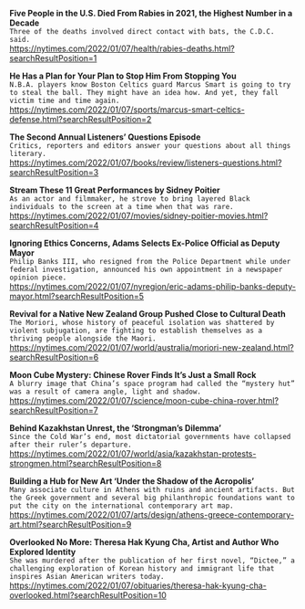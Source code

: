 **Five People in the U.S. Died From Rabies in 2021, the Highest Number in a Decade**\
`Three of the deaths involved direct contact with bats, the C.D.C. said.`\
https://nytimes.com/2022/01/07/health/rabies-deaths.html?searchResultPosition=1

**He Has a Plan for Your Plan to Stop Him From Stopping You**\
`N.B.A. players know Boston Celtics guard Marcus Smart is going to try to steal the ball. They might have an idea how. And yet, they fall victim time and time again.`\
https://nytimes.com/2022/01/07/sports/marcus-smart-celtics-defense.html?searchResultPosition=2

**The Second Annual Listeners’ Questions Episode**\
`Critics, reporters and editors answer your questions about all things literary.`\
https://nytimes.com/2022/01/07/books/review/listeners-questions.html?searchResultPosition=3

**Stream These 11 Great Performances by Sidney Poitier**\
`As an actor and filmmaker, he strove to bring layered Black individuals to the screen at a time when that was rare.`\
https://nytimes.com/2022/01/07/movies/sidney-poitier-movies.html?searchResultPosition=4

**Ignoring Ethics Concerns, Adams Selects Ex-Police Official as Deputy Mayor**\
`Philip Banks III, who resigned from the Police Department while under federal investigation, announced his own appointment in a newspaper opinion piece.`\
https://nytimes.com/2022/01/07/nyregion/eric-adams-philip-banks-deputy-mayor.html?searchResultPosition=5

**Revival for a Native New Zealand Group Pushed Close to Cultural Death**\
`The Moriori, whose history of peaceful isolation was shattered by violent subjugation, are fighting to establish themselves as a thriving people alongside the Maori.`\
https://nytimes.com/2022/01/07/world/australia/moriori-new-zealand.html?searchResultPosition=6

**Moon Cube Mystery: Chinese Rover Finds It’s Just a Small Rock**\
`A blurry image that China’s space program had called the “mystery hut” was a result of camera angle, light and shadow.`\
https://nytimes.com/2022/01/07/science/moon-cube-china-rover.html?searchResultPosition=7

**Behind Kazakhstan Unrest, the ‘Strongman’s Dilemma’**\
`Since the Cold War’s end, most dictatorial governments have collapsed after their ruler’s departure.`\
https://nytimes.com/2022/01/07/world/asia/kazakhstan-protests-strongmen.html?searchResultPosition=8

**Building a Hub for New Art ‘Under the Shadow of the Acropolis’**\
`Many associate culture in Athens with ruins and ancient artifacts. But the Greek government and several big philanthropic foundations want to put the city on the international contemporary art map.`\
https://nytimes.com/2022/01/07/arts/design/athens-greece-contemporary-art.html?searchResultPosition=9

**Overlooked No More: Theresa Hak Kyung Cha, Artist and Author Who Explored Identity**\
`She was murdered after the publication of her first novel, “Dictee,” a challenging exploration of Korean history and immigrant life that inspires Asian American writers today.`\
https://nytimes.com/2022/01/07/obituaries/theresa-hak-kyung-cha-overlooked.html?searchResultPosition=10

